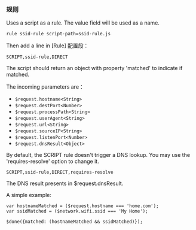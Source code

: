 ### 规则

Uses a script as a rule. The value field will be used as a name.

`rule ssid-rule script-path=ssid-rule.js`

Then add a line in [Rule] 配置段：

`SCRIPT,ssid-rule,DIRECT`

The script should return an object with property 'matched'<Boolean> to indicate if matched.

The incoming parameters are：

* `$request.hostname<String>`
* `$request.destPort<Number>`
* `$request.processPath<String>`
* `$request.userAgent<String>`
* `$request.url<String>`
* `$request.sourceIP<String>`
* `$request.listenPort<Number>`
* `$request.dnsResult<Object>`

By default, the SCRIPT rule doesn't trigger a DNS lookup. You may use the 'requires-resolve' option to change it.

`SCRIPT,ssid-rule,DIRECT,requires-resolve`

The DNS result presents in $request.dnsResult.

A simple example:

```
var hostnameMatched = ($request.hostname === 'home.com');
var ssidMatched = ($network.wifi.ssid === 'My Home');

$done({matched: (hostnameMatched && ssidMatched)});
```


